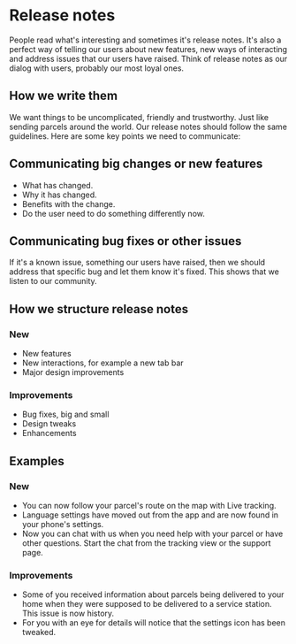 # Release notes

People read what's interesting and sometimes it's release notes. It's also a perfect way of telling our users about new features, new ways of interacting and address issues that our users have raised. Think of release notes as our dialog with users, probably our most loyal ones.

## How we write them

We want things to be uncomplicated, friendly and trustworthy. Just like sending parcels around the world. Our release notes should follow the same guidelines. Here are some key points we need to communicate:

## Communicating big changes or new features

- What has changed.
- Why it has changed.
- Benefits with the change.
- Do the user need to do something differently now.

## Communicating bug fixes or other issues

If it's a known issue, something our users have raised, then we should address that specific bug and let them know it's fixed. This shows that we listen to our community.

## How we structure release notes

### New
- New features
- New interactions, for example a new tab bar
- Major design improvements

### Improvements
- Bug fixes, big and small
- Design tweaks
- Enhancements

## Examples

### New
- You can now follow your parcel's route on the map with Live tracking.
- Language settings have moved out from the app and are now found in your phone's settings.
- Now you can chat with us when you need help with your parcel or have other questions. Start the chat from the tracking view or the support page.

### Improvements
- Some of you received information about parcels being delivered to your home when they were supposed to be delivered to a service station. This issue is now history.
- For you with an eye for details will notice that the settings icon has been tweaked.